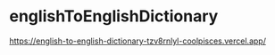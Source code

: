 # englishToEnglishDictionary


https://english-to-english-dictionary-tzv8rnlyl-coolpisces.vercel.app/
